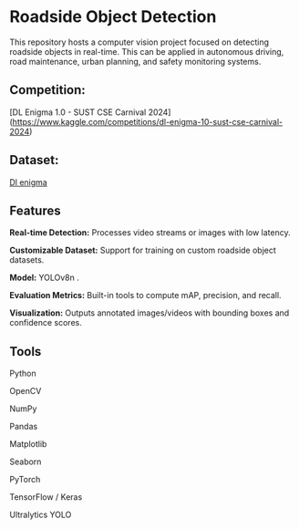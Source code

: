 # Roadside Object Detection

This repository hosts a computer vision project focused on detecting roadside objects in real-time.
This can be applied in autonomous driving, road maintenance, urban planning, and safety monitoring systems.


## Competition:

[DL Enigma 1.0 - SUST CSE Carnival 2024] (https://www.kaggle.com/competitions/dl-enigma-10-sust-cse-carnival-2024)

## Dataset:

[Dl enigma](https://www.kaggle.com/competitions/dl-enigma-10-sust-cse-carnival-2024/data)


## Features

**Real-time Detection:** Processes video streams or images with low latency.

**Customizable Dataset:** Support for training on custom roadside object datasets.

**Model:** YOLOv8n .

**Evaluation Metrics:** Built-in tools to compute mAP, precision, and recall.

**Visualization:** Outputs annotated images/videos with bounding boxes and confidence scores.


## Tools

Python

OpenCV

NumPy

Pandas

Matplotlib

Seaborn

PyTorch

TensorFlow / Keras

Ultralytics YOLO




